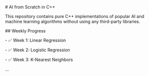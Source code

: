 \# AI from Scratch in C++



This repository contains pure C++ implementations of popular AI and machine learning algorithms without using any third-party libraries.



\## Weekly Progress

\- ✅ Week 1: Linear Regression

\- ✅ Week 2: Logistic Regression

\- ✅ Week 3: K-Nearest Neighbors


...



